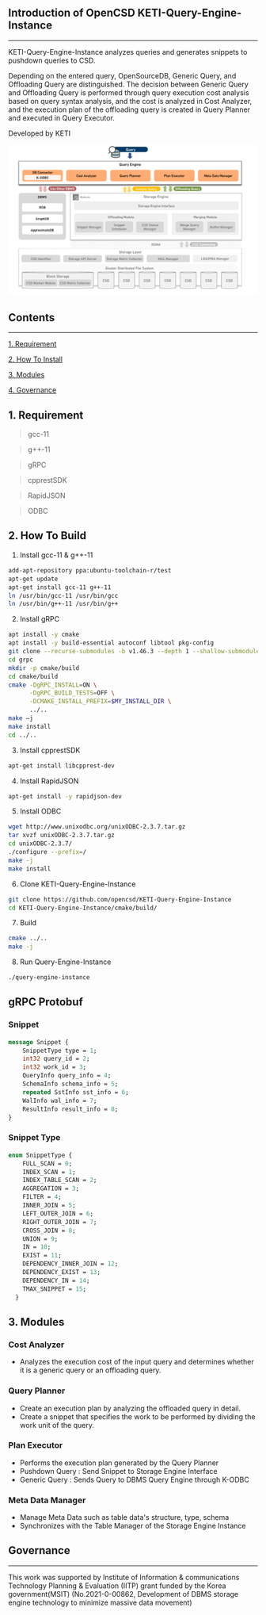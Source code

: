## Introduction of OpenCSD KETI-Query-Engine-Instance
-------------

KETI-Query-Engine-Instance analyzes queries and generates snippets to pushdown queries to CSD.

Depending on the entered query, OpenSourceDB, Generic Query, and Offloading Query are distinguished. The decision between Generic Query and Offloading Query is performed through query execution cost analysis based on query syntax analysis, and the cost is analyzed in Cost Analyzer, and the execution plan of the offloading query is created in Query Planner and executed in Query Executor.

Developed by KETI

![Project Logo](image.png)


## Contents
-------------
[1. Requirement](#1.requirement)

[2. How To Install](#2.how-to-build)

[3. Modules](#3.modules)

[4. Governance](#governance)

## 1. Requirement
>   gcc-11

>   g++-11

>   gRPC

>   cpprestSDK

>   RapidJSON

>   ODBC


## 2. How To Build
1. Install gcc-11 & g++-11
```bash
add-apt-repository ppa:ubuntu-toolchain-r/test
apt-get update
apt-get install gcc-11 g++-11
ln /usr/bin/gcc-11 /usr/bin/gcc
ln /usr/bin/g++-11 /usr/bin/g++
```

2. Install gRPC
```bash
apt install -y cmake
apt install -y build-essential autoconf libtool pkg-config
git clone --recurse-submodules -b v1.46.3 --depth 1 --shallow-submodules https://github.com/grpc/grpc
cd grpc
mkdir -p cmake/build
cd cmake/build
cmake -DgRPC_INSTALL=ON \
      -DgRPC_BUILD_TESTS=OFF \
      -DCMAKE_INSTALL_PREFIX=$MY_INSTALL_DIR \
      ../..
make –j
make install
cd ../..
```

3. Install cpprestSDK
```bash
apt-get install libcpprest-dev
```

4. Install RapidJSON
```bash
apt-get install -y rapidjson-dev
```

5. Install ODBC
```bash
wget http://www.unixodbc.org/unixODBC-2.3.7.tar.gz
tar xvzf unixODBC-2.3.7.tar.gz
cd unixODBC-2.3.7/
./configure --prefix=/
make -j
make install
```

6. Clone KETI-Query-Engine-Instance
```bash
git clone https://github.com/opencsd/KETI-Query-Engine-Instance
cd KETI-Query-Engine-Instance/cmake/build/
```

7. Build
```bash
cmake ../..
make -j
```

8. Run Query-Engine-Instance
```bash
./query-engine-instance
```

## gRPC Protobuf
### Snippet
```protobuf
message Snippet {
    SnippetType type = 1;
    int32 query_id = 2;
    int32 work_id = 3;
    QueryInfo query_info = 4;
    SchemaInfo schema_info = 5;
    repeated SstInfo sst_info = 6;
    WalInfo wal_info = 7;
    ResultInfo result_info = 8;
}
```

### Snippet Type
```protobuf
enum SnippetType {
    FULL_SCAN = 0;
    INDEX_SCAN = 1;
    INDEX_TABLE_SCAN = 2;
    AGGREGATION = 3;
    FILTER = 4;
    INNER_JOIN = 5;
    LEFT_OUTER_JOIN = 6;
    RIGHT_OUTER_JOIN = 7;
    CROSS_JOIN = 8;
    UNION = 9;
    IN = 10;
    EXIST = 11;
    DEPENDENCY_INNER_JOIN = 12;
    DEPENDENCY_EXIST = 13;
    DEPENDENCY_IN = 14;
    TMAX_SNIPPET = 15;
  }
```

## 3. Modules

### Cost Analyzer
- Analyzes the execution cost of the input query and determines whether it is a generic query or an offloading query.

### Query Planner
- Create an execution plan by analyzing the offloaded query in detail. 
- Create a snippet that specifies the work to be performed by dividing the work unit of the query.

### Plan Executor
- Performs the execution plan generated by the Query Planner
- Pushdown Query : Send Snippet to Storage Engine Interface
- Generic Query : Sends Query to DBMS Query Engine through K-ODBC

### Meta Data Manager
- Manage Meta Data such as table data's structure, type, schema
- Synchronizes with the Table Manager of the Storage Engine Instance

## Governance
-------------
This work was supported by Institute of Information & communications Technology Planning & Evaluation (IITP) grant funded by the Korea government(MSIT) (No.2021-0-00862, Development of DBMS storage engine technology to minimize massive data movement)
